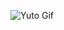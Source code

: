 ![Yuto Gif](https://64.media.tumblr.com/41717ee3649a5200905ba92be216e73f/tumblr_oshykuMgrM1vhqzz6o1_400.gifv)
